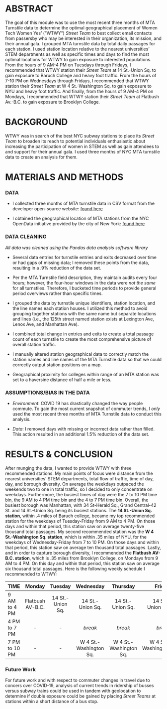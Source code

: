 # ABSTRACT

The goal of this module was to use the most recent three months of MTA Turnstile data to determine the optimal geographical placement of Women Tech Women Yes’ (“WTWY”) *Street Team* to best collect email contacts from passersby who may be interested in their organization, its mission, and their annual gala. I grouped MTA turnstile data by total daily passages for each station. I used station location relative to the nearest universities’ STEM departments as well as specific times and days to find the most optimal locations for WTWY to gain exposure to interested populations. From the hours of 9 AM-4 PM on Tuesdays through Fridays, I recommended that WTWY station their *Street Team* at 14 St.-Union Sq. to gain exposure to Baruch College and heavy foot traffic. From the hours of 7-10 PM on Wednesdays through Fridays, I recommended that WTWY station their *Street Team* at W 4 St.-Washington Sq. to gain exposure to NYU and heavy foot traffic. And finally, from the hours of 9 AM-4 PM on Mondays, I recommended that WTWY station their *Street Team* at Flatbush Av.-B.C. to gain exposure to Brooklyn College.

# BACKGROUND

WTWY was in search of the best NYC subway stations to place its *Street Team* to broaden its reach to potential individuals enthusiastic about increasing the participation of women in STEM as well as gain attendees to and support for their annual gala. I used three months of NYC MTA turnstile data to create an analysis for them.

# MATERIALS AND METHODS

### DATA

- I collected three months of MTA turnstile data in CSV format from the developer open-source website: [found here]( web.mta.info/developers/turnstile.html)

- I obtained the geographical location of MTA stations from the NYC OpenData initiative provided by the city of New York: [found here]( https://data.cityofnewyork.us/Transportation/Subway-Stations/arq3-7z49)

### DATA CLEANING

*All data was cleaned using the Pandas data analysis software library*

- Several data entries for turnstile entries and exits decreased over time or had gaps of missing data; I removed these points from the data, resulting in a .9% reduction of the data set.

- Per the MTA Turnstile field description, they maintain audits every four hours; however, the four-hour windows in the data were *not the same* for all turnstiles. Therefore, I bucketed time periods to provide general period overviews rather than specific times.

- I grouped the data by turnstile unique identifiers, station location, and the line names each station houses. I utilized this method to avoid grouping together stations with the same name but separate locations and lines (i.e., the 125th street named station exists at Lexington Ave, Lenox Ave, and Manhattan Ave).

- I combined total change in entries and exits to create a total passage count of each turnstile to create the most comprehensive picture of overall station traffic.

- I manually altered station geographical data to correctly match the station names and line names of the MTA Turnstile data so that we could correctly output station positions on a map.

- Geographical proximity for colleges within range of an MTA station was set to a haversine distance of half a mile or less.

### ASSUMPTIONS/BIAS IN THE DATA

- *Environment*: COVID 19 has drastically changed the way people commute. To gain the most current snapshot of commuter trends, I *only* used the most recent three months of MTA Turnstile data to conduct this analysis.

- *Data*: I removed days with missing or incorrect data rather than filled. This action resulted in an additional 1.5% reduction of the data set.

# RESULTS & CONCLUSION
After munging the data, I wanted to provide WTWY with three recommended stations. My main points of focus were distance from the nearest universities’ STEM departments, total flow of traffic, time of day, day, and borough diversity. On average the weekdays outpaced the weekends two to one in total traffic, so I decided to only concentrate on weekdays. Furthermore, the busiest times of day were the 7 to 10 PM time bin, the 9 AM to 4 PM time bin and the 4 to 7 PM time bin. Overall, the busiest borough was Manhattan, with 34 St-Herald Sq., Grand Central-42 St. and 14 St.-Union Sq. being its busiest stations. The **14 St.-Union Sq. station**, within .4 miles of Baruch college, became my top recommended station for the weekdays of Tuesday-Friday from 9 AM to 4 PM. On those days and within that period, this station saw on average twenty-five thousand total passages. My second recommended station was the **W 4 St.-Washington Sq. station**, which is within .35 miles of NYU, for the weekdays of Wednesday-Friday from 7 to 10 PM. On those days and within that period, this station saw on average ten thousand total passages. Lastly, and in order to capture borough diversity, I recommended the **Flatbush AV-B.C. station**, which is .35 miles from Brooklyn College, on Mondays from 9 AM to 4 PM. On this day and within that period, this station saw on average six thousand total passages. Here is the following weekly schedule I recommended to WTWY:

| TIME | Monday | Tuesday | Wednesday | Thursday | Friday |
| :--- | :----: | :----:  |  :----:   |  :----:  |  ---:  |
| 9 AM to 4 PM | Flatbush AV-B.C. | 14 St.-Union Sq. | 14 St.-Union Sq. | 14 St.-Union Sq. | 14 St.-Union Sq. |
| 4 PM to 7 PM | - | - | *break* | *break* | *break* |
| 7 PM to 10 PM | - | - | W 4 St.-Washington Sq. | W 4 St.-Washington Sq. | W 4 St.-Washington Sq. |



### Future Work
For future work and with respect to commuter changes in travel due to concers over COVID-19, analysis of current trends in ridership of busses versus subway trains could be used in tandem with geolocation to determine if double exposure could be gained by placing *Street Teams* at stations within a short distance of a bus stop.
